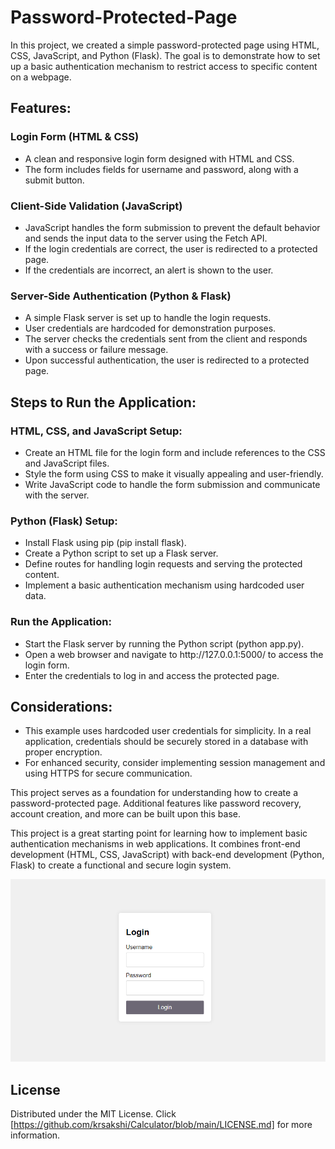 # Password-Protected-Page
<p> In this project, we created a simple password-protected page using HTML, CSS, JavaScript, and Python (Flask). The goal is to demonstrate how to set up a basic authentication mechanism to restrict access to specific content on a webpage. </p> <h2>Features:</h2> <h3>Login Form (HTML & CSS)</h3> <ul> <li>A clean and responsive login form designed with HTML and CSS.</li> <li>The form includes fields for username and password, along with a submit button.</li> </ul> <h3>Client-Side Validation (JavaScript)</h3> <ul> <li>JavaScript handles the form submission to prevent the default behavior and sends the input data to the server using the Fetch API.</li> <li>If the login credentials are correct, the user is redirected to a protected page.</li> <li>If the credentials are incorrect, an alert is shown to the user.</li> </ul> <h3>Server-Side Authentication (Python & Flask)</h3> <ul> <li>A simple Flask server is set up to handle the login requests.</li> <li>User credentials are hardcoded for demonstration purposes.</li> <li>The server checks the credentials sent from the client and responds with a success or failure message.</li> <li>Upon successful authentication, the user is redirected to a protected page.</li> </ul> <h2>Steps to Run the Application:</h2> <h3>HTML, CSS, and JavaScript Setup:</h3> <ul> <li>Create an HTML file for the login form and include references to the CSS and JavaScript files.</li> <li>Style the form using CSS to make it visually appealing and user-friendly.</li> <li>Write JavaScript code to handle the form submission and communicate with the server.</li> </ul> <h3>Python (Flask) Setup:</h3> <ul> <li>Install Flask using pip (pip install flask).</li> <li>Create a Python script to set up a Flask server.</li> <li>Define routes for handling login requests and serving the protected content.</li> <li>Implement a basic authentication mechanism using hardcoded user data.</li> </ul> <h3>Run the Application:</h3> <ul> <li>Start the Flask server by running the Python script (python app.py).</li> <li>Open a web browser and navigate to http://127.0.0.1:5000/ to access the login form.</li> <li>Enter the credentials to log in and access the protected page.</li> </ul> <h2>Considerations:</h2> <ul> <li>This example uses hardcoded user credentials for simplicity. In a real application, credentials should be securely stored in a database with proper encryption.</li> <li>For enhanced security, consider implementing session management and using HTTPS for secure communication.</li> </ul> <p> This project serves as a foundation for understanding how to create a password-protected page. Additional features like password recovery, account creation, and more can be built upon this base. </p> <p> This project is a great starting point for learning how to implement basic authentication mechanisms in web applications. It combines front-end development (HTML, CSS, JavaScript) with back-end development (Python, Flask) to create a functional and secure login system. </p>
<img src="Login Page.png" alt=" Image ">

<!-- LICENSE -->
## License

Distributed under the MIT License. Click [https://github.com/krsakshi/Calculator/blob/main/LICENSE.md] for more information.
